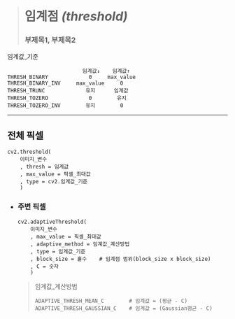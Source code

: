 ># 임계점 *(threshold)*
>
>### 부제목1, 부제목2
임계값_기준
```angular2html
                        임계값↓    임계값↑
THRESH_BINARY             0     max_value
THRESH_BINARY_INV     max_value     0
THRESH_TRUNC             유지      임계값
THRESH_TOZERO             0        유지
THRESH_TOZERO_INV        유지        0
```
---

## 전체 픽셀
```
cv2.threshold(
    이미지_변수
    , thresh = 임계값
    , max_value = 픽셀_최대값
    , type = cv2.임계값_기준
    )
```

+ ### 주변 픽셀
  ```
  cv2.adaptiveThreshold(
      이미지_변수
      , max_value = 픽셀_최대값
      , adaptive_method = 임계값_계산방법
      , type = 임계값_기준
      , block_size = 홀수    # 임계점 범위(block_size x block_size) 
      , C = 숫자 
      )
  ```
  
  >임계값_계산방법
  >```
  >ADAPTIVE_THRESH_MEAN_C        # 임계값 = (평균 - C)
  >ADAPTIVE_THRESH_GAUSSIAN_C    # 임계값 = (Gaussian평균 - C)
  >```
